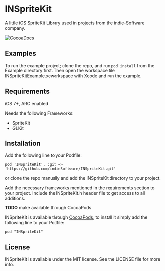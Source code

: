 # INSpriteKit

A little iOS SpriteKit Library used in projects from the indie-Software company.

[![CocoaDocs](http://cocoapod-badges.herokuapp.com/v/INSpriteKit/badge.png)](http://cocoadocs.org/docsets/INSpriteKit)


## Examples

To run the example project; clone the repo, and run `pod install` from the Example directory first.
Then open the workspace file INSpriteKitExample.xcworkspace with Xcode and run the example.

## Requirements

iOS 7+, ARC enabled

Needs the following Frameworks:
- SpriteKit
- GLKit


## Installation

Add the following line to your Podfile:

	pod 'INSpriteKit', :git => 'https://github.com/indieSoftware/INSpriteKit.git'

or clone the repo manually and add the INSpriteKit directory to your project.

Add the necessary frameworks mentioned in the requirements section to your project.
Include the INSpriteKit.h header file to get access to all additions.

**TODO** make available through CocoaPods

INSpriteKit is available through [CocoaPods](http://cocoapods.org), to install
it simply add the following line to your Podfile:

    pod "INSpriteKit"


## License

INSpriteKit is available under the MIT license. See the LICENSE file for more info.

